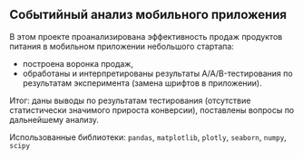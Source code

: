 ## Событийный анализ мобильного приложения

В этом проекте проанализирована эффективность продаж продуктов питания в мобильном приложении небольшого стартапа: 
- построена воронка продаж, 
- обработаны и интерпретированы результаты A/A/B-тестирования по результатам эксперимента (замена шрифтов в приложении).

Итог: даны выводы по результатам тестирования (отсутствие статистически значимого прироста конверсии), поставлены вопросы по дальнейшему анализу.

Использованные библиотеки: `pandas`, `matplotlib`, `plotly`, `seaborn`, `numpy`, `scipy`
